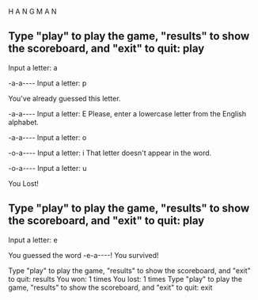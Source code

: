 H A N G M A N

Type "play" to play the game, "results" to show the scoreboard, and "exit" to quit: 
play
-------
Input a letter: 
a

-a-a----
Input a letter: 
p

You've already guessed this letter.

-a-a----
Input a letter: 
E
Please, enter a lowercase letter from the English alphabet.

-a-a----
Input a letter: 
o

-o-a----
Input a letter: 
i
That letter doesn't appear in the word.

-o-a----
Input a letter: 
u

You Lost!

Type "play" to play the game, "results" to show the scoreboard, and "exit" to quit: 
play
-------
Input a letter: 
e

You guessed the word -e-a----!
You survived!

Type "play" to play the game, "results" to show the scoreboard, and "exit" to quit: 
results
You won: 1 times
You lost: 1 times
Type "play" to play the game, "results" to show the scoreboard, and "exit" to quit: 
exit
